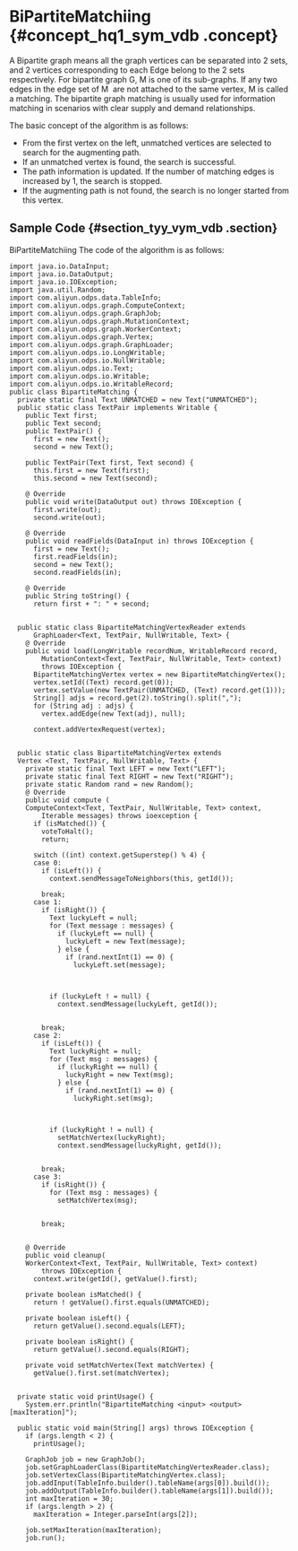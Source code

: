 # BiPartiteMatchiing {#concept_hq1_sym_vdb .concept}

A Bipartite graph means all the graph vertices can be separated into 2 sets, and 2 vertices corresponding to each Edge belong to the 2 sets respectively. For bipartite graph G, M is one of its sub-graphs. If any two edges in the edge set of M  are not attached to the same vertex, M is called a matching. The bipartite graph matching is usually used for information matching in scenarios with clear supply and demand relationships.

The basic concept of the algorithm is as follows:

-   From the first vertex on the left, unmatched vertices are selected to search for the augmenting path.
-   If an unmatched vertex is found, the search is successful.
-   The path information is updated. If the number of matching edges is increased by 1, the search is stopped.
-   If the augmenting path is not found, the search is no longer started from this vertex.

## Sample Code {#section_tyy_vym_vdb .section}

BiPartiteMatchiing The code of the algorithm is as follows:

```
import java.io.DataInput;
import java.io.DataOutput;
import java.io.IOException;
import java.util.Random;
import com.aliyun.odps.data.TableInfo;
import com.aliyun.odps.graph.ComputeContext;
import com.aliyun.odps.graph.GraphJob;
import com.aliyun.odps.graph.MutationContext;
import com.aliyun.odps.graph.WorkerContext;
import com.aliyun.odps.graph.Vertex;
import com.aliyun.odps.graph.GraphLoader;
import com.aliyun.odps.io.LongWritable;
import com.aliyun.odps.io.NullWritable;
import com.aliyun.odps.io.Text;
import com.aliyun.odps.io.Writable;
import com.aliyun.odps.io.WritableRecord;
public class BipartiteMatching {
  private static final Text UNMATCHED = new Text("UNMATCHED");
  public static class TextPair implements Writable {
    public Text first;
    public Text second;
    public TextPair() {
      first = new Text();
      second = new Text();
    
    public TextPair(Text first, Text second) {
      this.first = new Text(first);
      this.second = new Text(second);
    
    @ Override
    public void write(DataOutput out) throws IOException {
      first.write(out);
      second.write(out);
    
    @ Override
    public void readFields(DataInput in) throws IOException {
      first = new Text();
      first.readFields(in);
      second = new Text();
      second.readFields(in);
    
    @ Override
    public String toString() {
      return first + ": " + second;
    
  
  public static class BipartiteMatchingVertexReader extends
      GraphLoader<Text, TextPair, NullWritable, Text> {
    @ Override
    public void load(LongWritable recordNum, WritableRecord record,
        MutationContext<Text, TextPair, NullWritable, Text> context)
        throws IOException {
      BipartiteMatchingVertex vertex = new BipartiteMatchingVertex();
      vertex.setId((Text) record.get(0));
      vertex.setValue(new TextPair(UNMATCHED, (Text) record.get(1)));
      String[] adjs = record.get(2).toString().split(",");
      for (String adj : adjs) {
        vertex.addEdge(new Text(adj), null);
      
      context.addVertexRequest(vertex);
    
  
  public static class BipartiteMatchingVertex extends
  Vertex <Text, TextPair, NullWritable, Text> {
    private static final Text LEFT = new Text("LEFT");
    private static final Text RIGHT = new Text("RIGHT");
    private static Random rand = new Random();
    @ Override
    public void compute (
    ComputeContext<Text, TextPair, NullWritable, Text> context,
        Iterable messages) throws ioexception {
      if (isMatched()) {
        voteToHalt();
        return;
      
      switch ((int) context.getSuperstep() % 4) {
      case 0:
        if (isLeft()) {
          context.sendMessageToNeighbors(this, getId());
        
        break;
      case 1:
        if (isRight()) {
          Text luckyLeft = null;
          for (Text message : messages) {
            if (luckyLeft == null) {
              luckyLeft = new Text(message);
            } else {
              if (rand.nextInt(1) == 0) {
                luckyLeft.set(message);
              
            
          
          if (luckyLeft ! = null) {
            context.sendMessage(luckyLeft, getId());
          
        
        break;
      case 2:
        if (isLeft()) {
          Text luckyRight = null;
          for (Text msg : messages) {
            if (luckyRight == null) {
              luckyRight = new Text(msg);
            } else {
              if (rand.nextInt(1) == 0) {
                luckyRight.set(msg);
              
            
          
          if (luckyRight ! = null) {
            setMatchVertex(luckyRight);
            context.sendMessage(luckyRight, getId());
          
        
        break;
      case 3:
        if (isRight()) {
          for (Text msg : messages) {
            setMatchVertex(msg);
          
        
        break;
      
    
    @ Override
    public void cleanup(
    WorkerContext<Text, TextPair, NullWritable, Text> context)
        throws IOException {
      context.write(getId(), getValue().first);
    
    private boolean isMatched() {
      return ! getValue().first.equals(UNMATCHED);
    
    private boolean isLeft() {
      return getValue().second.equals(LEFT);
    
    private boolean isRight() {
      return getValue().second.equals(RIGHT);
    
    private void setMatchVertex(Text matchVertex) {
      getValue().first.set(matchVertex);
    
  
  private static void printUsage() {
    System.err.println("BipartiteMatching <input> <output> [maxIteration]");
  
  public static void main(String[] args) throws IOException {
    if (args.length < 2) {
      printUsage();
    
    GraphJob job = new GraphJob();
    job.setGraphLoaderClass(BipartiteMatchingVertexReader.class);
    job.setVertexClass(BipartiteMatchingVertex.class);
    job.addInput(TableInfo.builder().tableName(args[0]).build());
    job.addOutput(TableInfo.builder().tableName(args[1]).build());
    int maxIteration = 30;
    if (args.length > 2) {
      maxIteration = Integer.parseInt(args[2]);
    
    job.setMaxIteration(maxIteration);
    job.run();
  


```

